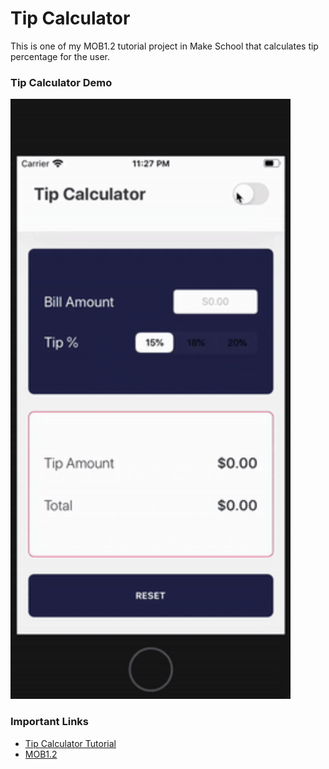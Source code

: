 # Tip Calculator
This is one of my MOB1.2 tutorial project in Make School that calculates tip percentage for the user.

### Tip Calculator Demo
<img src="https://github.com/SamuelFolledo/MOB1.2/blob/master/Projects/static/demoTipCalculator.gif" width="448" height="960">

### Important Links
- [Tip Calculator Tutorial](https://www.makeschool.com/academy/track/build-a-tip-calculator-in-swift-4)
- [MOB1.2](https://make-school-courses.github.io/MOB-1.2-Introduction-to-iOS-Development/#/)
